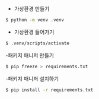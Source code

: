 - 가상환경 만들기
```bash
$ python -m venv .venv
```

- 가상환경 들어가기
```bash
$ .venv/scripts/activate
```

-패키지 매니저 만들기
```bash
$ pip freeze > requirements.txt
```

-패키지 매니저 설치하기
```bash
$ pip install -r requirements.txt
```